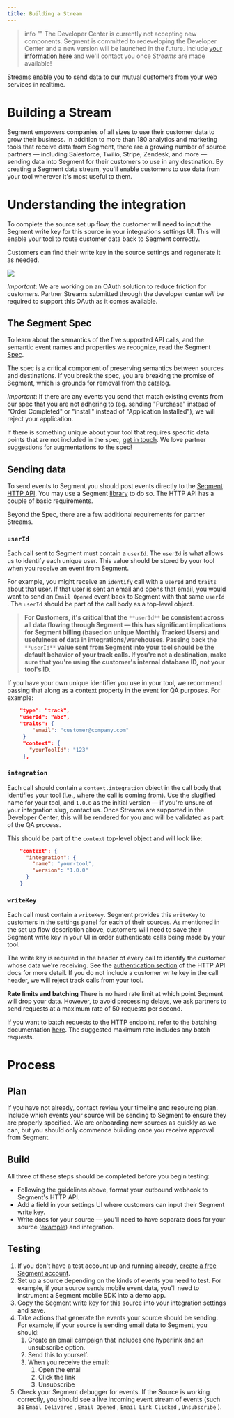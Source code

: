 ```yaml
---
title: Building a Stream
---
```


> info ""
> The Developer Center is currently not accepting new components. Segment is committed to redeveloping the Developer Center and a new version will be launched in the future. Include [your information here](https://airtable.com/shrj3BkHMhdeaPYWt) and we'll contact you once _Streams_ are made available!

Streams enable you to send data to our mutual customers from your web services in realtime.

# Building a Stream

Segment empowers companies of all sizes to use their customer data to grow their business. In addition to more than 180 analytics and marketing tools that receive data from Segment, there are a growing number of source partners — including Salesforce, Twilio, Stripe, Zendesk, and more — sending data into Segment for their customers to use in any destination. By creating a Segment data stream, you'll enable customers to use data from your tool wherever it's most useful to them.

# Understanding the integration

To complete the source set up flow, the customer will need to input the Segment write key for this source in your integrations settings UI. This will enable your tool to route customer data back to Segment correctly.

Customers can find their write key in the source settings and regenerate it as needed.

![](images/s_8E933880F61B29168308B8A8203AE878319289A26E8E2054D0824C7A53E43DD4_1479162638952_file.png)

*Important*: We are working on an OAuth solution to reduce friction for customers. Partner Streams submitted through the developer center *will* be required to support this OAuth as it comes available.

## The Segment Spec

To learn about the semantics of the five supported API calls, and the semantic event names and properties we recognize, read the Segment [Spec](https://segment.com/docs/connections/spec).

The spec is a critical component of preserving semantics between sources and destinations. If you break the spec, you are breaking the promise of Segment, which is grounds for removal from the catalog.

*Important*: If there are any events you send that match existing events from our spec that you are not adhering to (eg. sending "Purchase" instead of "Order Completed" or "install" instead of "Application Installed"), we will reject your application.

If there is something unique about your tool that requires specific data points that are not included in the spec, [get in touch](https://segment.com/help/contact/). We love partner suggestions for augmentations to the spec!

## Sending data

To send events to Segment you should post events directly to the [Segment HTTP API](https://segment.com/docs/connections/sources/catalog/libraries/server/http-api/#track). You may use a Segment [library](https://segment.com/docs/connections/sources/catalog/) to do so. The HTTP API has a couple of basic requirements.

Beyond the Spec, there are a few additional requirements for partner Streams.

### `userId`

Each call sent to Segment must contain a  `userId`. The `userId` is what allows us to identify each unique user. This value should be stored by your tool when you receive an event from Segment.

For example, you might receive an `identify` call with a `userId` and `traits` about that user. If that user is sent an email and opens that email, you would want to send an `Email Opened` event back to Segment with that same `userId` . The `userId` should be part of the call body as a top-level object.

> **For Customers, it's critical that the** `**userId**` **be consistent across all data flowing through Segment — this has significant implications for Segment billing (based on unique Monthly Tracked Users) and usefulness of data in integrations/warehouses. Passing back the** `**userId**` **value sent from Segment into your tool should be the default behavior of your track calls. If you're not a destination, make sure that you're using the customer's internal database ID, not your tool's ID.**

If you have your own unique identifier you use in your tool, we recommend passing that along as a context property in the event for QA purposes. For example:

```json
    "type": "track",
    "userId": "abc",
    "traits": {
        "email": "customer@company.com"
     }
     "context": {
       "yourToolId": "123"
     },
```

### `integration`

Each call should contain a `context.integration` object in the call body that identifies your tool (i.e., where the call is coming from). Use the slugified name for your tool, and `1.0.0` as the initial version — if you're unsure of your integration slug, contact us. Once Streams are supported in the Developer Center, this will be rendered for you and will be validated as part of the QA process.

This should be part of the `context` top-level object and will look like:

```json
    "context": {
      "integration": {
        "name": "your-tool",
        "version": "1.0.0"
      }
    }
```

### `writeKey`

Each call must contain a `writeKey`. Segment provides this `writeKey` to customers in the settings panel for each of their sources. As mentioned in the set up flow description above, customers will need to save their Segment write key in your UI in order authenticate calls being made by your tool.

The write key is required in the header of every call to identify the customer whose data we're receiving. See the [authentication section](https://segment.com/docs/connections/sources/catalog/libraries/server/http-api/#authentication) of the HTTP API docs for more detail. If you do not include a customer write key in the call header, we will reject track calls from your tool.

**Rate limits and batching**
There is no hard rate limit at which point Segment will drop your data. However, to avoid processing delays, we ask partners to send requests at a maximum rate of 50 requests per second.

If you want to batch requests to the HTTP endpoint, refer to the batching documentation [here](https://segment.com/docs/connections/sources/catalog/libraries/server/http-api/#import). The suggested maximum rate includes any batch requests.

# Process

## Plan

If you have not already, contact review your timeline and resourcing plan. Include which events your source will be sending to Segment to ensure they are properly specified. We are onboarding new sources as quickly as we can, but you should only commence building once you receive approval from Segment.

## Build

All three of these steps should be completed before you begin testing:


- Following the guidelines above, format your outbound webhook to Segment's HTTP API.
- Add a field in your settings UI where customers can input their Segment write key.
- Write docs for your source — you'll need to have separate docs for your source ([example](https://segment.com/docs/connections/sources/catalog/cloud-apps/drip/)) and integration.

## Testing

1. If you don't have a test account up and running already, [create a free Segment account](https://segment.com/signup).
2. Set up a source depending on the kinds of events you need to test. For example, if your source sends mobile event data, you'll need to instrument a Segment mobile SDK into a demo app.
3. Copy the Segment write key for this source into your integration settings and save.
4. Take actions that generate the events your source should be sending. For example, if your source is sending email data to Segment, you should:
   1. Create an email campaign that includes one hyperlink and an unsubscribe option.
   2. Send this to yourself.
   3. When you receive the email:
      1. Open the email
      2. Click the link
      3. Unsubscribe
5. Check your Segment debugger for events. If the Source is working correctly, you should see a live incoming event stream of events (such as `Email Delivered` , `Email Opened` , `Email Link Clicked` , `Unsubscribe` ).
